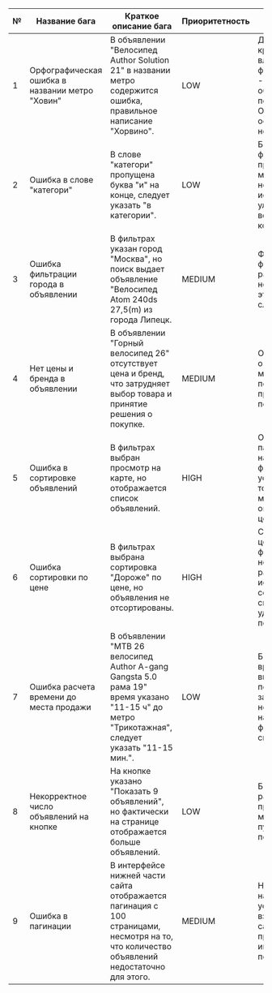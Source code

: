 | №  | Название бага                                       | Краткое описание бага                                                                                                                           | Приоритетность | Аргументация приоритетности                                                                                                                   |
|----|---------------------------------------------------|-------------------------------------------------------------------------------------------------------------------------------------------------|---------------|-----------------------------------------------------------------------------------------------------------------------------------------------|
| 1  | Орфографическая ошибка в названии метро "Ховин"   | В объявлении "Велосипед Author Solution 21" в названии метро содержится ошибка, правильное написание "Хорвино".                                 | LOW           | Данный баг критически не влияет на функциональность - показать объявления пользователям. Ошибка может остаться незамеченнной.                 |
| 2  | Ошибка в слове "категори"                        | В слове "категори" пропущена буква "и" на конце, следует указать "в категории".                                                                 | LOW           | Баг не влияет на функциональность приложения, и может остаться незамеченным, но исправление улучшит восприятие контента.                      |
| 3  | Ошибка фильтрации города в объявлении           | В фильтрах указан город "Москва", но поиск выдает объявление "Велосипед Atom 240ds 27,5(m) из города Липецк.                                    | MEDIUM        | Функция фильтраци работает некорректно, но это единичный случай.                                                                              |
| 4  | Нет цены и бренда в объявлении                  | В объявлении "Горный велосипед 26" отсутствует цена и бренд, что затрудняет выбор товара и принятие решения о покупке.                          | MEDIUM        | Отсутствие данных о цене и бренде мешает пользователю принять решение о покупке.                                                              |
| 5  | Ошибка в сортировке объявлений                  | В фильтрах выбран просмотр на карте, но отображается список объявлений.                                                                         | HIGH          | Отсутствие параметра цены нарушает важную функцию, усложняет поиск товара по местоположению и оценке ценообразования.                         |
| 6  | Ошибка сортировки по цене                      | В фильтрах выбрана сортировка "Дороже" по цене, но объявления не отсортированы.                                                                 | HIGH          | Сортировка по цене - ключевая функция, ее некорректная работа ухудшает использование сервиса и может снизить удволетворенность пользователей. |
| 7  | Ошибка расчета времени до места продажи        | В объявлении "MTB 26 велосипед Author A-gang Gangsta 5.0 рама 19" время указано "11-15 ч" до метро "Трикотажная", следует указать "11-15 мин.". | LOW           | Баг в подсчете времени может ввести пользователя в заблуждение, но не влияет критично на основную функциональность системы.                   |
| 8  | Некорректное число объявлений на кнопке        | На кнопке указано "Показать 9 объявлений", но фактически на странице отображается больше объявлений.                                            | LOW           | Баг не блокирует работу приложения, но может вызывать путаницу у пользователей.                                                               |
| 9  | Ошибка в пагинации                             | В интерфейсе нижней части сайта отображается пагинация с 100 страницами, несмотря на то, что количество объявлений недостаточно для этого.      | MEDIUM        | Некорректная навигация усложняет взаимодействие с сайтом, и делает приложение интуитивно менее понятным.                                      |
